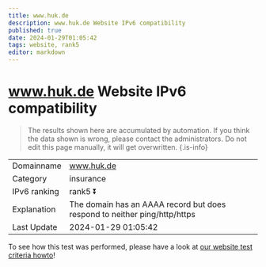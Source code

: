 ```yaml
---
title: www.huk.de
description: www.huk.de Website IPv6 compatibility
published: true
date: 2024-01-29T01:05:42
tags: website, rank5
editor: markdown
---
```


# www.huk.de Website IPv6 compatibility

> The results shown here are accumulated by automation. If you think the data shown is wrong, please contact the administrators. 
> Do not edit this page manually, it will get overwritten.
{.is-info}


|   |   |
| - | - |
| Domainname | www.huk.de
| Category | insurance |
| IPv6 ranking | rank5 :arrow_double_down: |
| Explanation | The domain has an AAAA record but does respond to neither ping/http/https |
| Last Update | 2024-01-29 01:05:42 |

To see how this test was performed, please have a look at [our website test criteria howto](/howto/testcriteria/website)!

